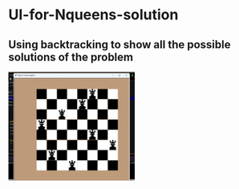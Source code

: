 # UI-for-Nqueens-solution
## Using backtracking to show all the possible solutions of the problem
<img src="/Screenshot 2023-07-08 201019.png" alt="Nqueens Solution" title="Nqueens" width="50%" height="50%">
